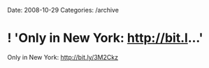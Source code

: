Date: 2008-10-29
Categories: /archive

# ! 'Only in New York: http://bit.l...'

Only in New York: http://bit.ly/3M2Ckz

